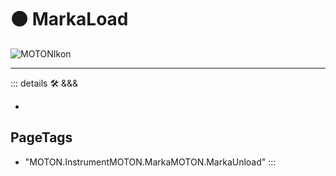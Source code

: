 # 🟠 <motor>MarkaLoad</motor>

![MOTONIkon](/Ikon/MOTONs_Ikon.png)

---

<!-- =================================================== -->
<!-- =================================================== -->
<!-- =================================================== -->
<!-- =================================================== -->
<!-- =================================================== -->
::: details 🛠 <dev>&&&</dev>

-

<h2>PageTags</h2>

- "MOTON.InstrumentMOTON.MarkaMOTON.MarkaUnload"
:::
